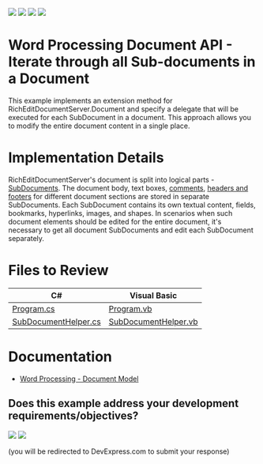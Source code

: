 <!-- default badges list -->
![](https://img.shields.io/endpoint?url=https://codecentral.devexpress.com/api/v1/VersionRange/942007512/24.2.1%2B)
[![](https://img.shields.io/badge/Open_in_DevExpress_Support_Center-FF7200?style=flat-square&logo=DevExpress&logoColor=white)](https://supportcenter.devexpress.com/ticket/details/T1280328)
[![](https://img.shields.io/badge/📖_How_to_use_DevExpress_Examples-e9f6fc?style=flat-square)](https://docs.devexpress.com/GeneralInformation/403183)
[![](https://img.shields.io/badge/💬_Leave_Feedback-feecdd?style=flat-square)](#does-this-example-address-your-development-requirementsobjectives)
<!-- default badges end -->
# Word Processing Document API - Iterate through all Sub-documents in a Document

This example implements an extension method for RichEditDocumentServer.Document and specify a delegate that will be executed for each SubDocument in a document. This approach allows you to modify the entire document content in a single place.

# Implementation Details

RichEditDocumentServer's document is split into logical parts - [SubDocuments](https://docs.devexpress.com/OfficeFileAPI/DevExpress.XtraRichEdit.API.Native.SubDocument). The document body, text boxes, [comments](https://docs.devexpress.com/OfficeFileAPI/116863/word-processing-document-api/word-processing-document/comments), [headers and footers](https://docs.devexpress.com/OfficeFileAPI/15310/word-processing-document-api/word-processing-document/headers-and-footers) for different document sections are stored in separate SubDocuments. Each SubDocument contains its own textual content, fields, bookmarks, hyperlinks, images, and shapes. In scenarios when such document elements should be edited for the entire document, it's necessary to get all document SubDocuments and edit each SubDocument separately.

# Files to Review

| C# | Visual Basic |
|---|---|
| [Program.cs](./CS/Program.cs) | [Program.vb](./VB/Program.vb) |
| [SubDocumentHelper.cs](./CS/SubDocumentHelper.cs) | [SubDocumentHelper.vb](./VB/SubDocumentHelper.vb) |

# Documentation

* [Word Processing - Document Model](https://docs.devexpress.com/OfficeFileAPI/15305/word-processing-document-api/word-processing-document/document-structure/document-model)
<!-- feedback -->
## Does this example address your development requirements/objectives?

[<img src="https://www.devexpress.com/support/examples/i/yes-button.svg"/>](https://www.devexpress.com/support/examples/survey.xml?utm_source=github&utm_campaign=word-document-api-iterate-through-all-sub-documents&~~~was_helpful=yes) [<img src="https://www.devexpress.com/support/examples/i/no-button.svg"/>](https://www.devexpress.com/support/examples/survey.xml?utm_source=github&utm_campaign=word-document-api-iterate-through-all-sub-documents&~~~was_helpful=no)

(you will be redirected to DevExpress.com to submit your response)
<!-- feedback end -->

